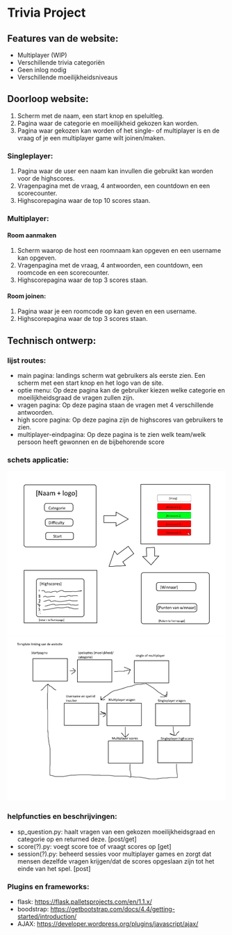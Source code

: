 #  Trivia Project
## Features van de website:
* Multiplayer (WIP)
* Verschillende trivia categoriën
* Geen inlog nodig
* Verschillende moeilijkheidsniveaus

## Doorloop website:
1. Scherm met de naam, een start knop en speluitleg.
2. Pagina waar de categorie en moeilijkheid gekozen kan worden.
3. Pagina waar gekozen kan worden of het single- of multiplayer is en de vraag of je een multiplayer game wilt joinen/maken.

### Singleplayer:
1. Pagina waar de user een naam kan invullen die gebruikt kan worden voor de highscores.
2. Vragenpagina met de vraag, 4 antwoorden, een countdown en een scorecounter.
3. Highscorepagina waar de top 10 scores staan.

### Multiplayer:
#### Room aanmaken
1. Scherm waarop de host een roomnaam kan opgeven en een username kan opgeven.
2. Vragenpagina met de vraag, 4 antwoorden, een countdown, een roomcode en een scorecounter.
3. Highscorepagina waar de top 3 scores staan.

#### Room joinen:
1. Pagina waar je een roomcode op kan geven en een username.
2. Highscorepagina waar de top 3 scores staan.

## Technisch ontwerp:
### lijst routes:
* main pagina: landings scherm wat gebruikers als eerste zien. Een scherm met een start knop en het logo van de site.
* optie menu: Op deze pagina kan de gebruiker kiezen welke categorie en moeilijkheidsgraad de vragen zullen zijn.
* vragen pagina: Op deze pagina staan de vragen met 4 verschillende antwoorden.
* high score pagina: Op deze pagina zijn de highscores van gebruikers te zien.
* multiplayer-eindpagina: Op deze pagina is te zien welk team/welk persoon heeft gewonnen en de bijbehorende score

### schets applicatie:
![Schets ideeën van pagina's](/doc/schets.png)
![links tussen pagina's](/doc/template_linking.png)

### helpfuncties en beschrijvingen:
* sp_question.py: haalt vragen van een gekozen moeilijkheidsgraad en categorie op en returned deze. [post/get]
* score(?).py: voegt score toe of vraagt scores op [get]
* session(?).py: beheerd sessies voor multiplayer games en zorgt dat mensen dezelfde vragen krijgen/dat de scores opgeslaan zijn tot het einde van het spel. [post]

### Plugins en frameworks:
* flask: https://flask.palletsprojects.com/en/1.1.x/
* boodstrap: https://getbootstrap.com/docs/4.4/getting-started/introduction/
* AJAX: https://developer.wordpress.org/plugins/javascript/ajax/